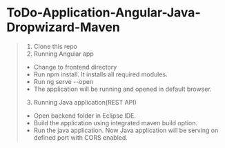 # ToDo-Application-Angular-Java-Dropwizard-Maven
> 1. Clone this repo
> 2. Running Angular app
  > * Change to frontend directory
  > * Run npm install. It installs all required modules.
  > * Run ng serve --open
  > * The application will be running and opened in default browser.
> 3. Running Java application(REST API)
  > * Open backend folder in Eclipse IDE.
  > * Build the application using integrated maven build option.
  > * Run the java application. Now Java application will be serving on defined port with CORS enabled.
